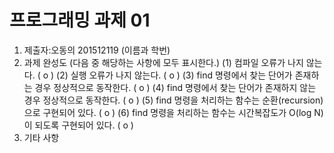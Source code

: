 ﻿# 프로그래밍 과제 01

1. 제출자:오동의 201512119   (이름과 학번)
2. 과제 완성도 (다음 중 해당하는 사항에 모두 표시한다.)
	(1) 컴파일 오류가 나지 않는다. (  o  )
	(2) 실행 오류가 나지 않는다. (  o  )
	(3) find 명령에서 찾는 단어가 존재하는 경우 정상적으로 동작한다. ( o    )
	(4) find 명령에서 찾는 단어가 존재하지 않는 경우 정상적으로 동작한다. ( o   )
	(5) find 명령을 처리하는 함수는 순환(recursion)으로 구현되어 있다. (  o   )
	(6) find 명령을 처리하는 함수는 시간복잡도가 O(log N)이 되도록 구현되어 있다.  (  o   )
3. 기타 사항 


